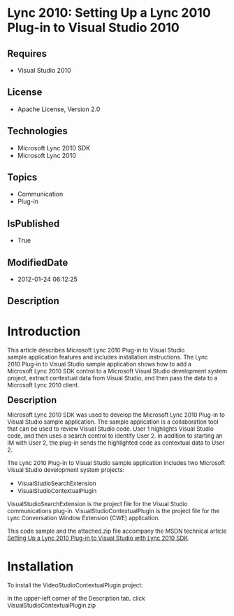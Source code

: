 # Lync 2010: Setting Up a Lync 2010 Plug-in to Visual Studio 2010
## Requires
* Visual Studio 2010
## License
* Apache License, Version 2.0
## Technologies
* Microsoft Lync 2010 SDK
* Microsoft Lync 2010
## Topics
* Communication
* Plug-in
## IsPublished
* True
## ModifiedDate
* 2012-01-24 06:12:25
## Description

<h1>Introduction</h1>
<p><span style="font-size:small">This article describes Microsoft Lync 2010 Plug-in to Visual Studio
<br>
sample application features and includes installation instructions. The Lync <br>
2010 Plug-in to Visual Studio sample application shows how to add a <br>
Microsoft Lync 2010 SDK control to a Microsoft Visual Studio development system <br>
project, extract contextual data from Visual Studio, and then pass the data to a <br>
Microsoft Lync 2010 client.</span></p>
<p><span style="font-size:20px; font-weight:bold">Description</span></p>
<p><span style="font-size:small">Microsoft Lync 2010 SDK was used to develop the Microsoft Lync 2010 Plug-in to Visual Studio sample application. The sample application is a collaboration tool that can be used to review Visual Studio code. User 1 highlights
 Visual Studio code, and then uses a search control to identify User 2. In addition to starting an IM with User 2, the plug-in sends the highlighted code as contextual data to User 2.</span></p>
<p><span style="font-size:small">The Lync 2010 Plug-in to Visual Studio sample application includes two Microsoft Visual Studio development system projects:</span></p>
<ul>
<li><span style="font-size:small">VisualStudioSearchExtension</span> </li><li><span style="font-size:small">VisualStudioContextualPlugin</span> </li></ul>
<p><span style="font-size:small">VisualStudioSearchExtension is the project file for the Visual Studio communications plug-in. VisualStudioContextualPlugin is the project file for the Lync Conversation Window Extension (CWE) application.</span></p>
<p><span style="font-size:small">This code sample and the attached.zip&nbsp;file accompany the&nbsp;MSDN technical article
<a href="http://msdn.microsoft.com/en-us/library/hh228143.aspx">Setting Up a Lync&nbsp;2010 Plug-in to Visual Studio with Lync 2010 SDK</a>.</span></p>
<h1>Installation</h1>
<p><span style="font-size:small">To install the VideoStudioContextualPlugin project:</span></p>
<p><span style="font-size:small">In the upper-left corner of the Description tab, click VisualStudioContextualPlugin.zip</span></p>
